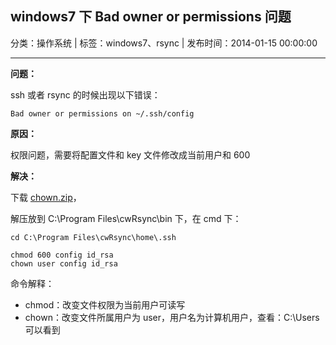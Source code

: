 ## windows7 下 Bad owner or permissions 问题

分类：操作系统 | 标签：windows7、rsync | 发布时间：2014-01-15 00:00:00

___

**问题：**

ssh 或者 rsync 的时候出现以下错误：
```
Bad owner or permissions on ~/.ssh/config
```

**原因：**

权限问题，需要将配置文件和 key 文件修改成当前用户和 600

**解决：**

下载 [chown.zip](/posts/2014/01/15/chown.zip)，

解压放到 C:\Program Files\cwRsync\bin 下，在 cmd 下：

```
cd C:\Program Files\cwRsync\home\.ssh

chmod 600 config id_rsa
chown user config id_rsa
```

命令解释：

* chmod：改变文件权限为当前用户可读写
* chown：改变文件所属用户为 user，用户名为计算机用户，查看：C:\Users 可以看到
